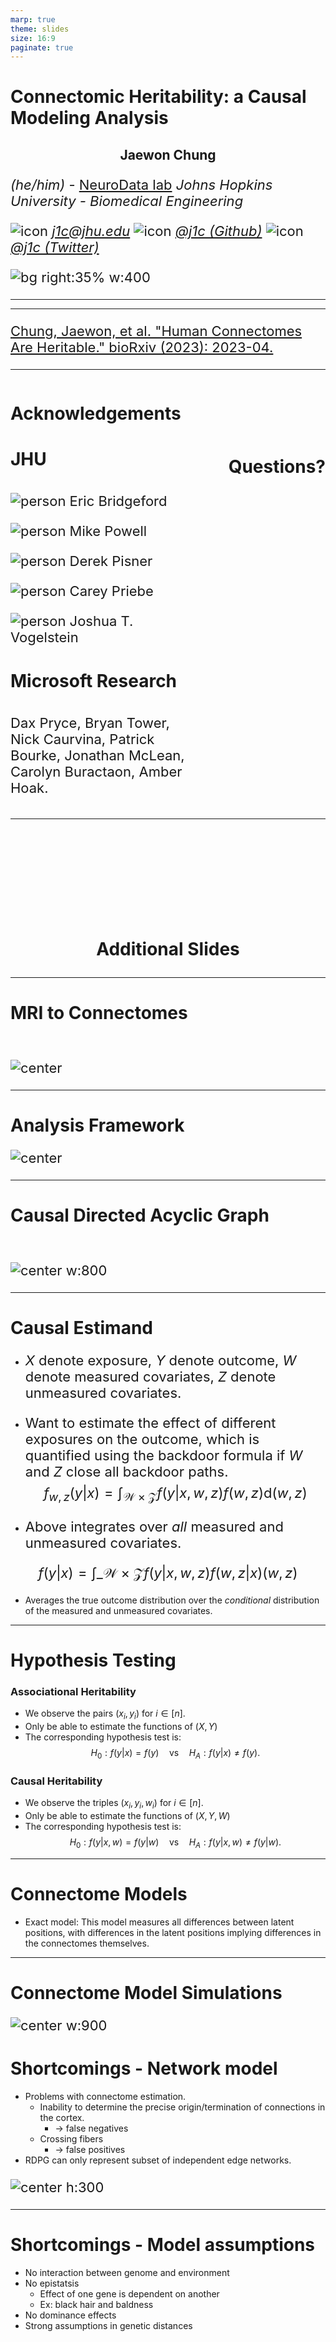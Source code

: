 ```yaml
---
marp: true
theme: slides
size: 16:9
paginate: true
---
```


# Connectomic Heritability: a Causal Modeling Analysis

## Jaewon Chung

_(he/him)_ - [NeuroData lab](https://neurodata.io/)
_Johns Hopkins University - Biomedical Engineering_

![icon](../images/icons/mail.png) [_j1c@jhu.edu_](mailto:j1c@jhu.edu)
![icon](../images/icons/github.png) [_@j1c (Github)_](https://github.com/j1c)
![icon](../images/icons/twitter.png) [_@j1c (Twitter)_](https://twitter.com/j1c)

![bg right:35% w:400](../images/logos/nd_logo_small.png)

---

<style scoped>
h2 {
    justify-content: center;
    text-align: center;
}
</style>

<!--
Heritability studies have led to numerous breakthroughs in our understanding of the genetic influences on various traits, behaviors, and diseases. For example, twin studies have shown that genetic factors play a significant role in the development of type 1 diabetes, and researchers have identified early markers of the disease, such as the presence of specific antibodies, which can predict the onset of type 1 diabetes. This has led to the development of early screening programs and interventions focused on delaying or preventing the onset of type 1 diabetes in high-risk individuals.

With the availability of large-scale neuroimaging datasets, it is now possible to investigate the heritability of the connectome. The connectome is the network of neural connections in the brain, mapping the structural links between different brain regions. In essence, the connectome serves as a comprehensive blueprint of our brain. Connectomic heritability, then, is the study of how genetic factors contribute to individual differences in brain connectivity patterns. This is important because we believe that the connectome is a key determinant of brain function and behavior. Therefore, understanding connectomic heritability can offer valuable insights into the genetic influences on brain function and behavior.

However, there are several challenges in studying connectomic heritability. Connectomes are high-dimensional, non-Eucledian, and non-linear data making current methods for studying heritability, which rely on strong distributional assumptions, inadequate. Furthermore,  most methods assume an associational effect between the genome and a specific trait, rather than a causal effect.

To address these limitations, we propose two solutions: first, we formalize heritability as causal effects. With a causal model, we can identify measurable covariates to control for unmeasured confounding, allowing us to make causal claims. Second, we leverage statistical models that capture the underlying structure and dependence within connectomes. This approach allows us to define different notions of connectome heritability by eliminating common structures, such as differences in connectome scaling. With these solutions, we want to answer the question: do genomes cause connectomes?

We apply our analysis framework to connectomes estimated from the Human Connectome Project diffusion MRI data. The Human Connectome Project is a large-scale neuroimaging study that brain scanned identical twins, fraternal twins, and non-twin siblings.
-->

---

<footer>

[Chung, Jaewon, et al. "Human Connectomes Are Heritable." bioRxiv (2023): 2023-04.](https://www.biorxiv.org/content/10.1101/2023.04.02.532875.abstract)

</footer>

<!--
Using the statistical models for networks, we can learn a low-dimensional, Euclidean representation of connectomes called latent positions, and these latent positions allow us to measure the differences between pairs of connectomes. In panel A, we plot the differences between connectomes separated by familial relationships. Points toward the left in each column indicate smaller differences, while those on the right represent larger differences. If we focus on the diamonds, which represents the median differences, we can observe a pattern: as familial relationships become more distant, the median differences between connectomes tend to increase.

To explain a bit more about the three columns in panel A, the The exact model in column i This model measures all differences between latent positions, with differences in the latent positions implying differences in the connectomes themselves. Global model: This model examines whether the latent positions of one connectome are a scaled version of the other.

In panel B, we show the causal hypothesis test, which tells us that heritability exists if the test is significant. We can see that the test is significant except for the vertex models, which means that we can reject the null hypothesis that there is no causal effect of genomes on connectomes. This suggests that connectomes are heritable, and that genetic factors play a significant role in shaping the connectome.


Our findings reveal that heritability can be detected when considering potential confounding like neuroanatomy, age, and sex. However, once we address for vertex-wise rescaling between connectomes, heritability can no longer be detected.

So where do we go from here?
These results suggest that previous conclusions on connectome heritability may have been driven by rescaling factors, and future studies should address potential confounds in their data.
We hope that our work will help to advance our understanding of the genetic influences on the connectome, and ultimately, the brain. We also hope that our work will help to inform future research directions and potential applications of connectomic heritability. For example, connectomic heritability can be used to inform personalized medicine, early diagnosis and intervention, and improved understanding of brain function and development.
-->

---

<style scoped>
p {
    font-size: 22px
}
h4 {font-size: 28px}
</style>

<div class="columns">

<div>
<h1>Acknowledgements</h2>

#### JHU

<div class='minipanels'>

<div>

![person](../images/faces/ebridge.jpg)
Eric Bridgeford

</div>

<div>

![person](../images/faces/powell.jpg)
Mike Powell

</div>

<div>

![person](../images/faces/pisner.jpg)
Derek Pisner

</div>

<div>

![person](../images/faces/cep.png)
Carey Priebe

</div>

<div>

![person](../images/faces/jovo.png)
Joshua T. Vogelstein

</div>
</div>

#### Microsoft Research

<p style="font-size:20%;">

Dax Pryce, Bryan Tower, Nick Caurvina, Patrick Bourke, Jonathan McLean, Carolyn Buractaon, Amber Hoak.

</p>
</div>
<div class="vl"></div>
<div>
<br><br><br><br><br>
<p><h1 align='center'>Questions?</p>
</div>

</div>

<!--
Last, but not least, I would like to thank my collaborators at Johns Hopkins and Microsoft Research.
-->

---

<br><br><br><br><br>

<p><h1 align="center">Additional Slides</p>

---

# MRI to Connectomes

<br>

![center](../images/heritability/m2g_pipeline.png)

---

# Analysis Framework

![center](../images/heritability/framework.png)

---

# Causal Directed Acyclic Graph

<br>

![center w:800](../images/heritability/dag.png)

---

# Causal Estimand

- $X$ denote exposure, $Y$ denote outcome, $W$ denote measured covariates, $Z$ denote unmeasured covariates.
- Want to estimate the effect of different exposures on the outcome, which is quantified using the backdoor formula if $W$ and $Z$ close all backdoor paths.
  $$f_{w, z}(y|x) = \int_{\mathcal{W}\times\mathcal{Z}}f(y|x, w, z)f(w, z)\mathrm{d}(w, z) $$

- Above integrates over _all_ measured and unmeasured covariates.

$$ f(y | x) = \int\_{\mathcal W \times \mathcal Z}{f(y | x, w, z) f(w, z | x)}{(w, z)} $$

- Averages the true outcome distribution over the _conditional_ distribution of the measured and unmeasured covariates.

---

# Hypothesis Testing

### Associational Heritability

- We observe the pairs $(x_i, y_i)$ for $i\in[n]$.
- Only be able to estimate the functions of $(X, Y)$
- The corresponding hypothesis test is:
  $$
  H_0: f(y|x) = f(y) \quad \text{vs} \quad
  	H_A: f(y|x) \neq f(y).
  $$

### Causal Heritability

- We observe the triples $(x_i, y_i, w_i)$ for $i\in[n]$.
- Only be able to estimate the functions of $(X, Y, W)$
- The corresponding hypothesis test is:
  $$
  H_0: f(y|x, w) = f(y|w) \quad \text{vs} \quad
  	H_A: f(y|x, w) \neq f(y|w).
  $$

---

# Connectome Models

- Exact model: This model measures all differences between latent positions, with differences in the latent positions implying differences in the connectomes themselves.

---

# Connectome Model Simulations

![center w:900](../images/heritability/3-simulations.png)

# Shortcomings - Network model

- Problems with connectome estimation.
  - Inability to determine the precise origin/termination of connections in the cortex.
    - -> false negatives
  - Crossing fibers
    - -> false positives
- RDPG can only represent subset of independent edge networks.

![center h:300](./../../images/network_models.png)

---

# Shortcomings - Model assumptions

- No interaction between genome and environment
- No epistatsis
  - Effect of one gene is dependent on another
  - Ex: black hair and baldness
- No dominance effects
- Strong assumptions in genetic distances
